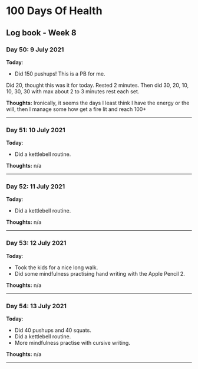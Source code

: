 # 100 Days Of Health

## Log book - Week 8

### Day 50: 9 July 2021

**Today**:

* Did 150 pushups! This is a PB for me.

Did 20, thought this was it for today. Rested 2 minutes. Then did 30, 20, 10, 10, 30, 30 with max about 2 to 3 minutes rest each set.

**Thoughts:** Ironically, it seems the days I least think I have the energy or the will, then I manage some how get a fire lit and reach 100+

---

### Day 51: 10 July 2021

**Today**:

* Did a kettlebell routine.

**Thoughts:** n/a

---

### Day 52: 11 July 2021

**Today**:

* Did a kettlebell routine.

**Thoughts:** n/a

---

### Day 53: 12 July 2021

**Today**:

* Took the kids for a nice long walk.
* Did some mindfulness practising hand writing with the Apple Pencil 2.

**Thoughts:** n/a

---

### Day 54: 13 July 2021

**Today**:

* Did 40 pushups and 40 squats.
* Did a kettlebell routine.
* More mindfulness practise with cursive writing.

**Thoughts:** n/a

---

